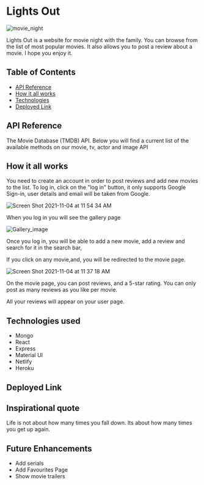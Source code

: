 # Lights Out
![movie_night](https://user-images.githubusercontent.com/84477393/140374256-b1c26cef-a31d-4bee-81ff-18f062621ee9.png)

Lights Out is a website for movie night with the family. You can browse from the list of most popular movies. It also allows you to post a review about a movie. I hope you enjoy it. 

## Table of Contents
* [API Reference](#api-reference)
* [How it all works ](#how-it-all-works)
* [Technologies](#technologies)
* [Deployed Link](#deployed-link)







## API Reference
The Movie Database (TMDB) API. Below you will find a current list of the available methods on our movie, tv, actor and image API


## How it all works

You need to create an account in order to post reviews and add new movies to the list.
To log in, click on the "log in" button, it only supports Google Sign-in, user details and email will be taken from Google.

![Screen Shot 2021-11-04 at 11 54 34 AM](https://user-images.githubusercontent.com/84477393/140373672-8055c3ee-6a60-443a-b523-361cd66db187.png)


When you log in you will see the gallery page

![Gallery_image](https://user-images.githubusercontent.com/84477393/140354053-4bac2b07-3037-4840-ba2a-8162b2ae5202.png)

Once you log in, you will be able to add a new movie, add a review and  search for it in the search bar,


If you click on any movie,and, you will be redirected to the movie page.

![Screen Shot 2021-11-04 at 11 37 18 AM](https://user-images.githubusercontent.com/84477393/140367994-41c4e244-06a6-46a0-90eb-dd9b785d2dfe.png)

On the movie page, you can post reviews, and a 5-star rating. You can only post as many reviews as you like per movie.

All your reviews will appear on your user page.

## Technologies used
* Mongo 
* React
* Express
* Material UI
* Netlify
* Heroku

## Deployed Link

## Inspirational quote 
Life is not about how many times you fall down. Its about how many times you get up again.


## Future Enhancements
* Add serials
* Add Favourites Page
* Show movie trailers


